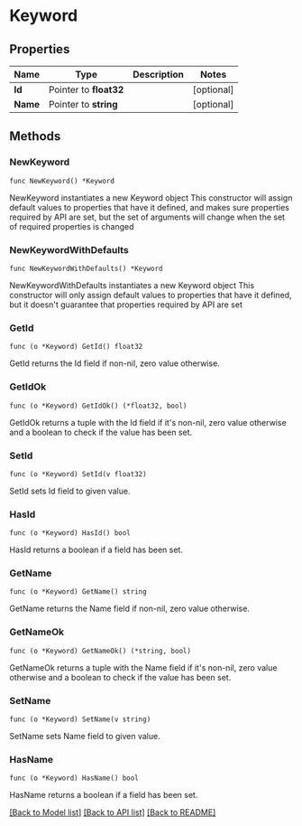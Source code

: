 # Keyword

## Properties

Name | Type | Description | Notes
------------ | ------------- | ------------- | -------------
**Id** | Pointer to **float32** |  | [optional] 
**Name** | Pointer to **string** |  | [optional] 

## Methods

### NewKeyword

`func NewKeyword() *Keyword`

NewKeyword instantiates a new Keyword object
This constructor will assign default values to properties that have it defined,
and makes sure properties required by API are set, but the set of arguments
will change when the set of required properties is changed

### NewKeywordWithDefaults

`func NewKeywordWithDefaults() *Keyword`

NewKeywordWithDefaults instantiates a new Keyword object
This constructor will only assign default values to properties that have it defined,
but it doesn't guarantee that properties required by API are set

### GetId

`func (o *Keyword) GetId() float32`

GetId returns the Id field if non-nil, zero value otherwise.

### GetIdOk

`func (o *Keyword) GetIdOk() (*float32, bool)`

GetIdOk returns a tuple with the Id field if it's non-nil, zero value otherwise
and a boolean to check if the value has been set.

### SetId

`func (o *Keyword) SetId(v float32)`

SetId sets Id field to given value.

### HasId

`func (o *Keyword) HasId() bool`

HasId returns a boolean if a field has been set.

### GetName

`func (o *Keyword) GetName() string`

GetName returns the Name field if non-nil, zero value otherwise.

### GetNameOk

`func (o *Keyword) GetNameOk() (*string, bool)`

GetNameOk returns a tuple with the Name field if it's non-nil, zero value otherwise
and a boolean to check if the value has been set.

### SetName

`func (o *Keyword) SetName(v string)`

SetName sets Name field to given value.

### HasName

`func (o *Keyword) HasName() bool`

HasName returns a boolean if a field has been set.


[[Back to Model list]](../README.md#documentation-for-models) [[Back to API list]](../README.md#documentation-for-api-endpoints) [[Back to README]](../README.md)


